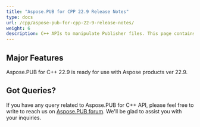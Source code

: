 ```yaml
---
title: "Aspose.PUB for CPP 22.9 Release Notes"
type: docs
url: /cpp/aspose-pub-for-cpp-22-9-release-notes/
weight: 6
description: C++ APIs to manipulate Publisher files. This page contains new features Aspose.PUB for C++, enhancement, and bug fixes in 2022, version 22.9.
---
```


## Major Features

Aspose.PUB for C++ 22.9 is ready for use with Aspose products ver 22.9.

## Got Queries?
If you have any query related to Aspose.PUB for C++ API, please feel free to write to reach us on [Aspose.PUB forum](https://forum.aspose.com/c/pub/). We'll be glad to assist you with your inquiries.
